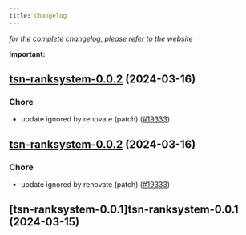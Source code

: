 ```yaml
---
title: Changelog
---
```



*for the complete changelog, please refer to the website*

**Important:**


## [tsn-ranksystem-0.0.2](https://github.com/truecharts/charts/compare/tsn-ranksystem-0.0.1...tsn-ranksystem-0.0.2) (2024-03-16)

### Chore



- update ignored by renovate (patch) ([#19333](https://github.com/truecharts/charts/issues/19333))


## [tsn-ranksystem-0.0.2](https://github.com/truecharts/charts/compare/tsn-ranksystem-0.0.1...tsn-ranksystem-0.0.2) (2024-03-16)

### Chore



- update ignored by renovate (patch) ([#19333](https://github.com/truecharts/charts/issues/19333))


## [tsn-ranksystem-0.0.1]tsn-ranksystem-0.0.1 (2024-03-15)